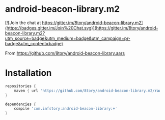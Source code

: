 android-beacon-library.m2
=========================

[![Join the chat at https://gitter.im/8tory/android-beacon-library.m2](https://badges.gitter.im/Join%20Chat.svg)](https://gitter.im/8tory/android-beacon-library.m2?utm_source=badge&utm_medium=badge&utm_campaign=pr-badge&utm_content=badge)

From https://github.com/8tory/android-beacon-library.aars

Installation
============

```gradle
repositories {
    maven { url 'https://github.com/8tory/android-beacon-library.m2/raw/master/' }
}

dependencies {
    compile 'com.infstory:android-beacon-library:+'
}
```
